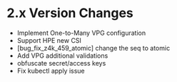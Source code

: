 2.x Version Changes
===================
* Implement One-to-Many VPG configuration
* Support HPE new CSI
* [bug_fix_z4k_459_atomic] change the seq to atomic
* Add VPG additional validations
* obfuscate secret/access keys
* Fix kubectl apply issue
